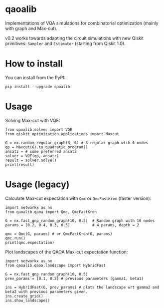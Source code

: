 # qaoalib
Implementations of VQA simulations for combinatorial optimization (mainly with graph and Max-cut).

v0.2 works towards adapting the circuit simulations with new Qiskit primitives: `Sampler` and `Estimator` (starting from Qiskit 1.0).

# How to install
You can install from the PyPI:
```
pip install --upgrade qaoalib
```

# Usage
Solving Max-cut with VQE:
```
from qaoalib.solver import VQE
from qiskit_optimization.applications import Maxcut

G = nx.random_regular_graph(3, 6) # 3-regular graph wtih 6 nodes
qp = Maxcut(G).to_quadratic_program()
ansatz = # some preferred ansatz
solver = VQE(qp, ansatz)
result = solver.solve()
print(result)
```

# Usage (legacy)
Calculate Max-cut expectation with `Qmc` or `QmcFastKron` (faster version):
```
import networkx as nx
from qaoalib.qaoa import Qmc, QmcFastKron

G = nx.fast_gnp_random_graph(10, 0.5)  # Random graph with 10 nodes
params = [0.2, 0.4, 0.3, 0.5]          # 4 params, depth = 2

qmc = Qmc(G, params) # or QmcFastKron(G, params)
qmc.run()
print(qmc.expectation)
```

Plot landscapes of the QAOA Max-cut expectation function:
```
import networkx as nx
from qaoalib.qaoa.landscape import HybridFast

G = nx.fast_gnp_random_graph(10, 0.5)
prev_params = [0.1, 0.2] # previous parameters (gamma1, beta1)

ins = HybridFast(G, prev_params) # plots the landscape wrt gamma2 and beta2 with previous parameters given.
ins.create_grid()
ins.show_landscape()
```

